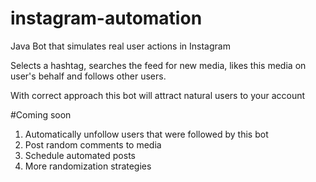 # instagram-automation
Java Bot that simulates real user actions in Instagram

Selects a hashtag, searches the feed for new media, likes this media on user's behalf and follows other users.

With correct approach this bot will attract natural users to your account 

#Coming soon

1) Automatically unfollow users that were followed by this bot
2) Post random comments to media
3) Schedule automated posts
4) More randomization strategies
